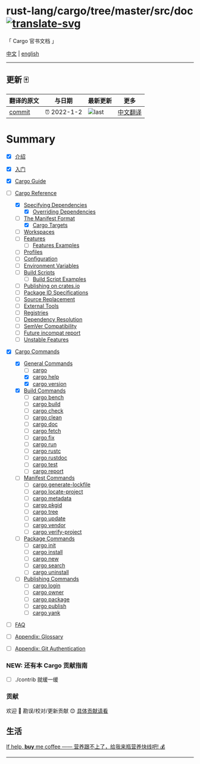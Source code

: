 # rust-lang/cargo/tree/master/src/doc [![translate-svg]][translate-list]

<!-- [![explain]][source] -->

[explain]: http://llever.com/explain.svg
[source]: https://github.com/chinanf-boy/Source-Explain
[translate-svg]: http://llever.com/translate.svg
[translate-list]: https://github.com/chinanf-boy/chinese-translate-list
[size-img]: https://packagephobia.now.sh/badge?p=Name
[size]: https://packagephobia.now.sh/result?p=Name

「 Cargo 官书文档 」

[中文](./readme.md) | [english](https://github.com/rust-lang/cargo/tree/master/src/doc)

---

## 更新 🀄

<!-- doc-templite START generated -->
<!-- repo = 'rust-lang/cargo' -->
<!-- commit = '35e82eb45f10de09e2a4b8e5f15a1c9adbd34680' -->
<!-- time = '2022-1-2' -->

| 翻译的原文 | 与日期      | 最新更新 | 更多                       |
| ---------- | ----------- | -------- | -------------------------- |
| [commit]   | ⏰ 2022-1-2 | ![last]  | [中文翻译][translate-list] |

[last]: https://img.shields.io/github/last-commit/rust-lang/cargo.svg
[commit]: https://github.com/rust-lang/cargo/tree/35e82eb45f10de09e2a4b8e5f15a1c9adbd34680

<!-- doc-templite END generated -->

# Summary

- [x] [介绍](src/index.zh.zh.md)

- [x] [入门](src/getting-started/index.zh.zh.md)

- [x] [Cargo Guide](src/guide/index.zh.zh.md)

- [ ] [Cargo Reference](src/reference/index.zh.md)

  - [x] [Specifying Dependencies](src/reference/specifying-dependencies.zh.zh.md)
    - [x] [Overriding Dependencies](src/reference/overriding-dependencies.zh.md)
  - [ ] [The Manifest Format](src/reference/manifest.zh.md)
    - [x] [Cargo Targets](src/reference/cargo-targets.zh.md)
  - [ ] [Workspaces](src/reference/workspaces.zh.md)
  - [ ] [Features](src/reference/features.zh.md)
    - [ ] [Features Examples](src/reference/features-examples.zh.md)
  - [ ] [Profiles](src/reference/profiles.zh.md)
  - [ ] [Configuration](src/reference/config.zh.md)
  - [ ] [Environment Variables](src/reference/environment-variables.zh.md)
  - [ ] [Build Scripts](src/reference/build-scripts.zh.md)
    - [ ] [Build Script Examples](src/reference/build-script-examples.zh.md)
  - [ ] [Publishing on crates.io](src/reference/publishing.zh.md)
  - [ ] [Package ID Specifications](src/reference/pkgid-spec.zh.md)
  - [ ] [Source Replacement](src/reference/source-replacement.zh.md)
  - [ ] [External Tools](src/reference/external-tools.zh.md)
  - [ ] [Registries](src/reference/registries.zh.md)
  - [ ] [Dependency Resolution](src/reference/resolver.zh.md)
  - [ ] [SemVer Compatibility](src/reference/semver.zh.md)
  - [ ] [Future incompat report](src/reference/future-incompat-report.zh.md)
  - [ ] [Unstable Features](src/reference/unstable.zh.md)

- [x] [Cargo Commands](src/commands/index.zh.md)

  - [x] [General Commands](src/commands/general-commands.zh.md)
    - [ ] [cargo](src/commands/cargo.zh.md)
    - [x] [cargo help](src/commands/cargo-help.zh.md)
    - [x] [cargo version](src/commands/cargo-version.zh.md)
  - [x] [Build Commands](src/commands/build-commands.zh.md)
    - [ ] [cargo bench](src/commands/cargo-bench.zh.md)
    - [ ] [cargo build](src/commands/cargo-build.zh.md)
    - [ ] [cargo check](src/commands/cargo-check.zh.md)
    - [ ] [cargo clean](src/commands/cargo-clean.zh.md)
    - [ ] [cargo doc](src/commands/cargo-doc.zh.md)
    - [ ] [cargo fetch](src/commands/cargo-fetch.zh.md)
    - [ ] [cargo fix](src/commands/cargo-fix.zh.md)
    - [ ] [cargo run](src/commands/cargo-run.zh.md)
    - [ ] [cargo rustc](src/commands/cargo-rustc.zh.md)
    - [ ] [cargo rustdoc](src/commands/cargo-rustdoc.zh.md)
    - [ ] [cargo test](src/commands/cargo-test.zh.md)
    - [ ] [cargo report](src/commands/cargo-report.zh.md)
  - [ ] [Manifest Commands](src/commands/manifest-commands.zh.md)
    - [ ] [cargo generate-lockfile](src/commands/cargo-generate-lockfile.zh.md)
    - [ ] [cargo locate-project](src/commands/cargo-locate-project.zh.md)
    - [ ] [cargo metadata](src/commands/cargo-metadata.zh.md)
    - [ ] [cargo pkgid](src/commands/cargo-pkgid.zh.md)
    - [ ] [cargo tree](src/commands/cargo-tree.zh.md)
    - [ ] [cargo update](src/commands/cargo-update.zh.md)
    - [ ] [cargo vendor](src/commands/cargo-vendor.zh.md)
    - [ ] [cargo verify-project](src/commands/cargo-verify-project.zh.md)
  - [ ] [Package Commands](src/commands/package-commands.zh.md)
    - [ ] [cargo init](src/commands/cargo-init.zh.md)
    - [ ] [cargo install](src/commands/cargo-install.zh.md)
    - [ ] [cargo new](src/commands/cargo-new.zh.md)
    - [ ] [cargo search](src/commands/cargo-search.zh.md)
    - [ ] [cargo uninstall](src/commands/cargo-uninstall.zh.md)
  - [ ] [Publishing Commands](src/commands/publishing-commands.zh.md)
    - [ ] [cargo login](src/commands/cargo-login.zh.md)
    - [ ] [cargo owner](src/commands/cargo-owner.zh.md)
    - [ ] [cargo package](src/commands/cargo-package.zh.md)
    - [ ] [cargo publish](src/commands/cargo-publish.zh.md)
    - [ ] [cargo yank](src/commands/cargo-yank.zh.md)

- [ ] [FAQ](src/faq.zh.md)
- [ ] [Appendix: Glossary](src/appendix/glossary.zh.md)
- [ ] [Appendix: Git Authentication](src/appendix/git-authentication.zh.md)


### NEW: 还有本 Cargo 贡献指南

- [ ] ./contrib 就缓一缓

### 贡献

欢迎 👏 勘误/校对/更新贡献 😊 [具体贡献请看](https://github.com/chinanf-boy/chinese-translate-list#贡献)

## 生活

[If help, **buy** me coffee —— 营养跟不上了，给我来瓶营养快线吧! 💰](https://github.com/chinanf-boy/live-need-money)

---

